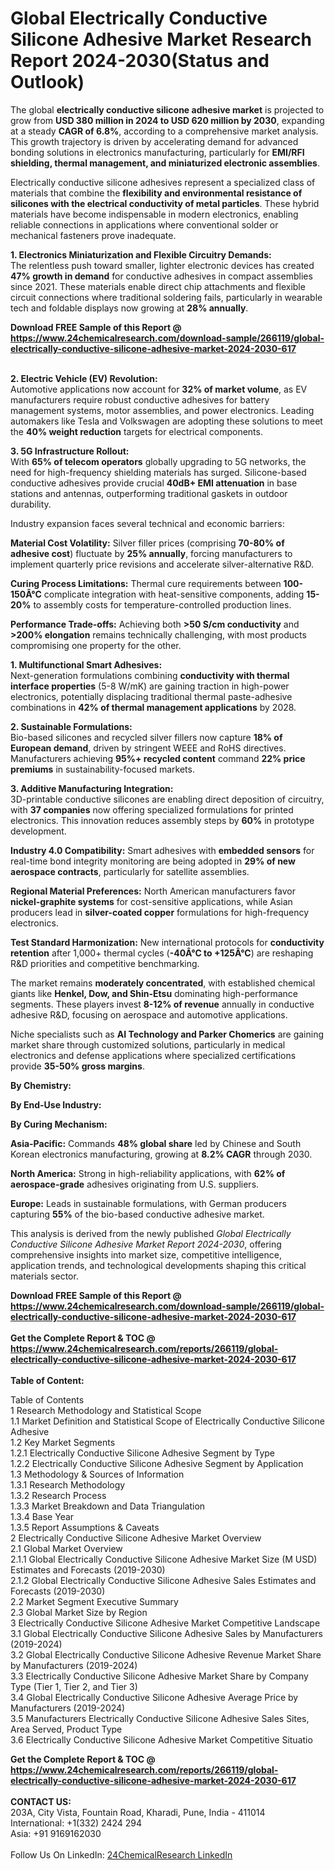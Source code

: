 <h1>Global Electrically Conductive Silicone Adhesive Market Research Report 2024-2030(Status and Outlook)</h1><p>The global <strong>electrically conductive silicone adhesive market</strong> is projected to grow from <strong>USD 380 million in 2024 to USD 620 million by 2030</strong>, expanding at a steady <strong>CAGR of 6.8%</strong>, according to a comprehensive market analysis. This growth trajectory is driven by accelerating demand for advanced bonding solutions in electronics manufacturing, particularly for <strong>EMI/RFI shielding, thermal management, and miniaturized electronic assemblies</strong>.</p><p>Electrically conductive silicone adhesives represent a specialized class of materials that combine the <strong>flexibility and environmental resistance of silicones with the electrical conductivity of metal particles</strong>. These hybrid materials have become indispensable in modern electronics, enabling reliable connections in applications where conventional solder or mechanical fasteners prove inadequate.</p><p><strong>1. Electronics Miniaturization and Flexible Circuitry Demands:</strong><br>
The relentless push toward smaller, lighter electronic devices has created <strong>47% growth in demand</strong> for conductive adhesives in compact assemblies since 2021. These materials enable direct chip attachments and flexible circuit connections where traditional soldering fails, particularly in wearable tech and foldable displays now growing at <strong>28% annually</strong>.</p><div><b>Download FREE Sample of this Report @ 
            <a href="https://www.24chemicalresearch.com/download-sample/266119/global-electrically-conductive-silicone-adhesive-market-2024-2030-617">
            https://www.24chemicalresearch.com/download-sample/266119/global-electrically-conductive-silicone-adhesive-market-2024-2030-617</a></b></div><br><p><strong>2. Electric Vehicle (EV) Revolution:</strong><br>
Automotive applications now account for <strong>32% of market volume</strong>, as EV manufacturers require robust conductive adhesives for battery management systems, motor assemblies, and power electronics. Leading automakers like Tesla and Volkswagen are adopting these solutions to meet the <strong>40% weight reduction</strong> targets for electrical components.</p><p><strong>3. 5G Infrastructure Rollout:</strong><br>
With <strong>65% of telecom operators</strong> globally upgrading to 5G networks, the need for high-frequency shielding materials has surged. Silicone-based conductive adhesives provide crucial <strong>40dB+ EMI attenuation</strong> in base stations and antennas, outperforming traditional gaskets in outdoor durability.</p><p>Industry expansion faces several technical and economic barriers:</p><p><strong>Material Cost Volatility:</strong> Silver filler prices (comprising <strong>70-80% of adhesive cost</strong>) fluctuate by <strong>25% annually</strong>, forcing manufacturers to implement quarterly price revisions and accelerate silver-alternative R&amp;D.</p><p><strong>Curing Process Limitations:</strong> Thermal cure requirements between <strong>100-150Â°C</strong> complicate integration with heat-sensitive components, adding <strong>15-20%</strong> to assembly costs for temperature-controlled production lines.</p><p><strong>Performance Trade-offs:</strong> Achieving both <strong>&gt;50 S/cm conductivity</strong> and <strong>&gt;200% elongation</strong> remains technically challenging, with most products compromising one property for the other.</p><p><strong>1. Multifunctional Smart Adhesives:</strong><br>
Next-generation formulations combining <strong>conductivity with thermal interface properties</strong> (5-8 W/mK) are gaining traction in high-power electronics, potentially displacing traditional thermal paste-adhesive combinations in <strong>42% of thermal management applications</strong> by 2028.</p><p><strong>2. Sustainable Formulations:</strong><br>
Bio-based silicones and recycled silver fillers now capture <strong>18% of European demand</strong>, driven by stringent WEEE and RoHS directives. Manufacturers achieving <strong>95%+ recycled content</strong> command <strong>22% price premiums</strong> in sustainability-focused markets.</p><p><strong>3. Additive Manufacturing Integration:</strong><br>
3D-printable conductive silicones are enabling direct deposition of circuitry, with <strong>37 companies</strong> now offering specialized formulations for printed electronics. This innovation reduces assembly steps by <strong>60%</strong> in prototype development.</p><p><strong>Industry 4.0 Compatibility:</strong> Smart adhesives with <strong>embedded sensors</strong> for real-time bond integrity monitoring are being adopted in <strong>29% of new aerospace contracts</strong>, particularly for satellite assemblies.</p><p><strong>Regional Material Preferences:</strong> North American manufacturers favor <strong>nickel-graphite systems</strong> for cost-sensitive applications, while Asian producers lead in <strong>silver-coated copper</strong> formulations for high-frequency electronics.</p><p><strong>Test Standard Harmonization:</strong> New international protocols for <strong>conductivity retention</strong> after 1,000+ thermal cycles (<strong>-40Â°C to +125Â°C</strong>) are reshaping R&amp;D priorities and competitive benchmarking.</p><p>The market remains <strong>moderately concentrated</strong>, with established chemical giants like <strong>Henkel, Dow, and Shin-Etsu</strong> dominating high-performance segments. These players invest <strong>8-12% of revenue</strong> annually in conductive adhesive R&amp;D, focusing on aerospace and automotive applications.</p><p>Niche specialists such as <strong>AI Technology and Parker Chomerics</strong> are gaining market share through customized solutions, particularly in medical electronics and defense applications where specialized certifications provide <strong>35-50% gross margins</strong>.</p><p><strong>By Chemistry:</strong></p><p><strong>By End-Use Industry:</strong></p><p><strong>By Curing Mechanism:</strong></p><p><strong>Asia-Pacific:</strong> Commands <strong>48% global share</strong> led by Chinese and South Korean electronics manufacturing, growing at <strong>8.2% CAGR</strong> through 2030.</p><p><strong>North America:</strong> Strong in high-reliability applications, with <strong>62% of aerospace-grade</strong> adhesives originating from U.S. suppliers.</p><p><strong>Europe:</strong> Leads in sustainable formulations, with German producers capturing <strong>55%</strong> of the bio-based conductive adhesive market.</p><p>This analysis is derived from the newly published <em>Global Electrically Conductive Silicone Adhesive Market Report 2024-2030</em>, offering comprehensive insights into market size, competitive intelligence, application trends, and technological developments shaping this critical materials sector.</p><div><b>Download FREE Sample of this Report @ 
            <a href="https://www.24chemicalresearch.com/download-sample/266119/global-electrically-conductive-silicone-adhesive-market-2024-2030-617">
            https://www.24chemicalresearch.com/download-sample/266119/global-electrically-conductive-silicone-adhesive-market-2024-2030-617</a></b></div><br><div><b>Get the Complete Report & TOC @ 
            <a href="https://www.24chemicalresearch.com/reports/266119/global-electrically-conductive-silicone-adhesive-market-2024-2030-617">
            https://www.24chemicalresearch.com/reports/266119/global-electrically-conductive-silicone-adhesive-market-2024-2030-617</a></b></div><br>
            <b>Table of Content:</b><p>Table of Contents<br />
1 Research Methodology and Statistical Scope<br />
1.1 Market Definition and Statistical Scope of Electrically Conductive Silicone Adhesive<br />
1.2 Key Market Segments<br />
1.2.1 Electrically Conductive Silicone Adhesive Segment by Type<br />
1.2.2 Electrically Conductive Silicone Adhesive Segment by Application<br />
1.3 Methodology & Sources of Information<br />
1.3.1 Research Methodology<br />
1.3.2 Research Process<br />
1.3.3 Market Breakdown and Data Triangulation<br />
1.3.4 Base Year<br />
1.3.5 Report Assumptions & Caveats<br />
2 Electrically Conductive Silicone Adhesive Market Overview<br />
2.1 Global Market Overview<br />
2.1.1 Global Electrically Conductive Silicone Adhesive Market Size (M USD) Estimates and Forecasts (2019-2030)<br />
2.1.2 Global Electrically Conductive Silicone Adhesive Sales Estimates and Forecasts (2019-2030)<br />
2.2 Market Segment Executive Summary<br />
2.3 Global Market Size by Region<br />
3 Electrically Conductive Silicone Adhesive Market Competitive Landscape<br />
3.1 Global Electrically Conductive Silicone Adhesive Sales by Manufacturers (2019-2024)<br />
3.2 Global Electrically Conductive Silicone Adhesive Revenue Market Share by Manufacturers (2019-2024)<br />
3.3 Electrically Conductive Silicone Adhesive Market Share by Company Type (Tier 1, Tier 2, and Tier 3)<br />
3.4 Global Electrically Conductive Silicone Adhesive Average Price by Manufacturers (2019-2024)<br />
3.5 Manufacturers Electrically Conductive Silicone Adhesive Sales Sites, Area Served, Product Type<br />
3.6 Electrically Conductive Silicone Adhesive Market Competitive Situatio</p><div><b>Get the Complete Report & TOC @ 
            <a href="https://www.24chemicalresearch.com/reports/266119/global-electrically-conductive-silicone-adhesive-market-2024-2030-617">
            https://www.24chemicalresearch.com/reports/266119/global-electrically-conductive-silicone-adhesive-market-2024-2030-617</a></b></div><br><b>CONTACT US:</b><br>
            203A, City Vista, Fountain Road, Kharadi, Pune, India - 411014<br>
            International: +1(332) 2424 294<br>
            Asia: +91 9169162030 <br><br>
            Follow Us On LinkedIn: <a href="https://www.linkedin.com/company/24chemicalresearch/">24ChemicalResearch LinkedIn</a>